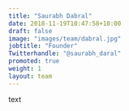 ```yaml
---
title: "Saurabh Dabral"
date: 2018-11-19T10:47:58+10:00
draft: false
image: "images/team/dabral.jpg"
jobtitle: "Founder"
Twitterhandle: "@saurabh_daral"
promoted: true
weight: 1
layout: team
---
```

text
